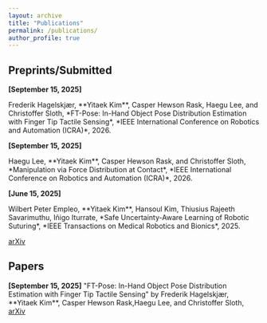 ```yaml
---
layout: archive
title: "Publications"
permalink: /publications/
author_profile: true
---
```



## Preprints/Submitted

<p><strong>[September 15, 2025]</strong></p>  Frederik Hagelskjær, **Yitaek Kim**, Casper Hewson Rask, Haegu Lee, and Christoffer Sloth, *FT-Pose: In-Hand Object Pose Distribution Estimation with Finger Tip Tactile Sensing*, *IEEE International Conference on Robotics and Automation (ICRA)*, 2026.

<p><strong>[September 15, 2025]</strong></p>  Haegu Lee, **Yitaek Kim**, Casper Hewson Rask, and Christoffer Sloth, *Manipulation via Force Distribution at Contact*, *IEEE International Conference on Robotics and Automation (ICRA)*, 2026.

<p><strong>[June 15, 2025]</strong></p>  Wilbert Peter Empleo, **Yitaek Kim**, Hansoul Kim, Thiusius Rajeeth Savarimuthu, Iñigo Iturrate, *Safe Uncertainty-Aware Learning of Robotic Suturing*,  *IEEE Transactions on Medical Robotics and Bionics*, 2025. <p><a href="https://arxiv.org/pdf/2411.07833">arXiv</a></p>


## Papers

<p><strong>[September 15, 2025]</strong> "FT-Pose: In-Hand Object Pose Distribution Estimation with Finger Tip Tactile Sensing" by Frederik Hagelskjær, **Yitaek Kim**, Casper Hewson Rask,Haegu Lee, and Christoffer Sloth, <a href="https://arxiv.org/pdf/2411.07833">arXiv</a></p>